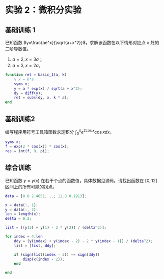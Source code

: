 # 实验 2：微积分实验

## 基础训练 1

已知函数 $y=\frac{ae^x}{\sqrt{a+x^2}}$，求解该函数在以下情形对应点 $x$ 处的二阶导数值。

1. $a=2,x=3a$；
2. $a=3,x=2a$。

```Matlab
function ret = basic_1(a, k)
    % x = k*a
    syms x;
    y = a * exp(x) / sqrt(a + x^2);
    dy = diff(y);
    ret = subs(dy, x, k * a);
end
```

## 基础训练2

编写程序用符号工具箱函数求定积分 $\int_{0}^{\pi}e^{2\cos{x}}\cos xdx$。

```Matlab
syms x;
f = exp(2 * cos(x)) * cos(x);
res = int(f, 0, pi);
```

## 综合训练

已知函数 $y=y(x)$ 在若干个点的函数值，具体数据见源码。请找出函数在 $[0,12]$ 区间上的所有可能的拐点。

```Matlab
data = [0.0 2.4051; ..; 11.8 0.1913];

x = data(:, 1);
y = data(:, 2);
len = length(x);
delta = 0.2;

list = [(y(3) + y(1) - 2 * y(2)) / (delta^2)];

for index = 4:len
    ddy = (y(index) + y(index - 2) - 2 * y(index - 1)) / (delta^2);
    list = [list, ddy];

    if (sign(list(index - 3)) ~= sign(ddy))
        disp(x(index - 2));
    end

end
```
